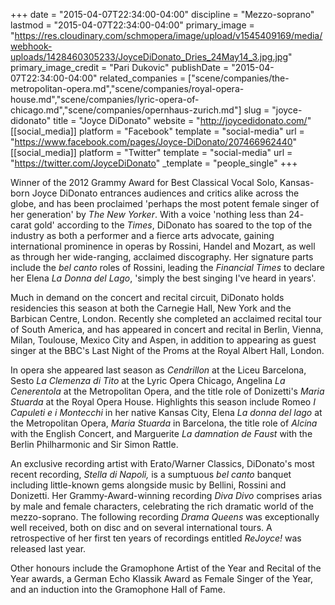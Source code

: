 +++
date = "2015-04-07T22:34:00-04:00"
discipline = "Mezzo-soprano"
lastmod = "2015-04-07T22:34:00-04:00"
primary_image = "https://res.cloudinary.com/schmopera/image/upload/v1545409169/media/webhook-uploads/1428460305233/JoyceDiDonato_Dries_24May14_3.jpg.jpg"
primary_image_credit = "Pari Dukovic"
publishDate = "2015-04-07T22:34:00-04:00"
related_companies = ["scene/companies/the-metropolitan-opera.md","scene/companies/royal-opera-house.md","scene/companies/lyric-opera-of-chicago.md","scene/companies/opernhaus-zurich.md"]
slug = "joyce-didonato"
title = "Joyce DiDonato"
website = "http://joycedidonato.com/"
[[social_media]]
platform = "Facebook"
template = "social-media"
url = "https://www.facebook.com/pages/Joyce-DiDonato/207466962440"
[[social_media]]
platform = "Twitter"
template = "social-media"
url = "https://twitter.com/JoyceDiDonato"
_template = "people_single"
+++

<p>
	Winner of the 2012 Grammy Award for Best Classical Vocal Solo, Kansas-born Joyce DiDonato entrances audiences and critics alike across the globe, and has been proclaimed 'perhaps the most potent female singer of her generation' by <em>The New Yorker</em>. With a voice 'nothing less than 24- carat gold' according to the <em>Times</em>, DiDonato has soared to the top of the industry as both a performer and a fierce arts advocate, gaining international prominence in operas by Rossini, Handel and Mozart, as well as through her wide-ranging, acclaimed discography. Her signature parts include the <em>bel canto </em>roles of Rossini, leading the <em>Financial Times </em>to declare her Elena <em>La Donna del Lago</em>, 'simply the best singing I've heard in years'.
</p>
<p>
	Much in demand on the concert and recital circuit, DiDonato holds residencies this season at both the Carnegie Hall, New York and the Barbican Centre, London. Recently she completed an acclaimed recital tour of South America, and has appeared in concert and recital in Berlin, Vienna, Milan, Toulouse, Mexico City and Aspen, in addition to appearing as guest singer at the BBC's Last Night of the Proms at the Royal Albert Hall, London.
</p>
<p>
	In opera she appeared last season as <em>Cendrillon </em>at the Liceu Barcelona, Sesto <em>La Clemenza di Tito </em>at the Lyric Opera Chicago, Angelina <em>La Cenerentola </em>at the Metropolitan Opera, and the title role of Donizetti's <em>Maria Stuarda </em>at the Royal Opera House. Highlights this season include Romeo <em>I Capuleti e i Montecchi </em>in her native Kansas City, Elena <em>La donna del lago </em>at the Metropolitan Opera, <em>Maria Stuarda </em>in Barcelona, the title role of <em>Alcina </em>with the English Concert, and Marguerite <em>La damnation de Faust </em>with the Berlin Philharmonic and Sir Simon Rattle.
</p>
<p>
	An exclusive recording artist with Erato/Warner Classics, DiDonato's most recent recording, <em>Stella di Napoli, </em>is a sumptuous <em>bel canto </em>banquet including little-known gems alongside music by Bellini, Rossini and Donizetti. Her Grammy-Award-winning recording <em>Diva Divo </em>comprises arias by male and female characters, celebrating the rich dramatic world of the mezzo-soprano. The following recording <em>Drama Queens </em>was exceptionally well received, both on disc and on several international tours. A retrospective of her first ten years of recordings entitled <em>ReJoyce! </em>was released last year.
</p>
<p>
	Other honours include the Gramophone Artist of the Year and Recital of the Year awards, a German Echo Klassik Award as Female Singer of the Year, and an induction into the Gramophone Hall of Fame.
</p>

